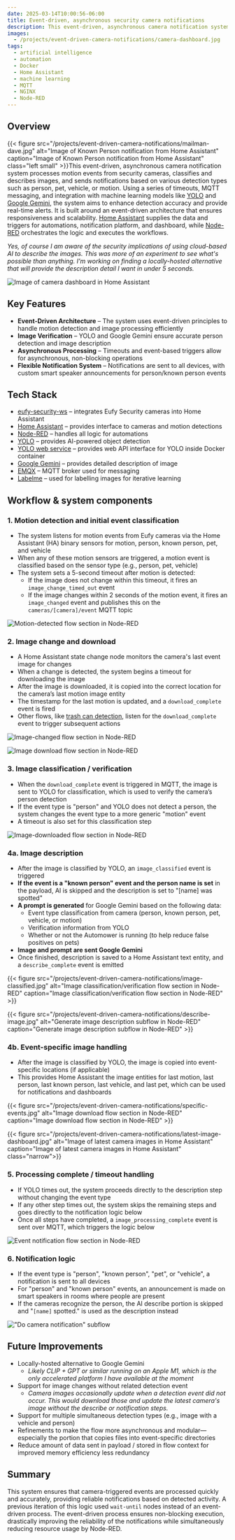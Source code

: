 ```yaml
---
date: 2025-03-14T10:00:56-06:00
title: Event-driven, asynchronous security camera notifications
description: This event-driven, asynchronous camera notification system processes motion events from security cameras, classifies and describes images, and sends notifications based on various detection types such as person, pet, vehicle, or motion.
images:
  - /projects/event-driven-camera-notifications/camera-dashboard.jpg
tags:
  - artificial intelligence
  - automation
  - Docker
  - Home Assistant
  - machine learning
  - MQTT
  - NGINX
  - Node-RED
---
```

## Overview

{{< figure src="/projects/event-driven-camera-notifications/mailman-dave.jpg" alt="Image of Known Person notification from Home Assistant" caption="Image of Known Person notification from Home Assistant" class="left small" >}}This event-driven, asynchronous camera notification system processes motion events from security cameras, classifies and describes images, and sends notifications based on various detection types such as person, pet, vehicle, or motion. Using a series of timeouts, MQTT messaging, and integration with machine learning models like [YOLO](https://www.ultralytics.com/yolo) and [Google Gemini](https://gemini.google.com), the system aims to enhance detection accuracy and provide real-time alerts. It is built around an event-driven architecture that ensures responsiveness and scalability. [Home Assistant](https://www.home-assistant.io) supplies the data and triggers for automations, notification platform, and dashboard, while [Node-RED](https://www.nodered.org) orchestrates the logic and executes the workflows.

*Yes, of course I am aware of the security implications of using cloud-based AI to describe the images. This was more of an experiment to see what's possible than anything. I'm working on finding a locally-hosted alternative that will provide the description detail I want in under 5 seconds.*

![Image of camera dashboard in Home Assistant](camera-dashboard.jpg)

## Key Features

- **Event-Driven Architecture** – The system uses event-driven principles to handle motion detection and image processing efficiently
- **Image Verification** – YOLO and Google Gemini ensure accurate person detection and image description
- **Asynchronous Processing** – Timeouts and event-based triggers allow for asynchronous, non-blocking operations
- **Flexible Notification System** – Notifications are sent to all devices, with custom smart speaker announcements for person/known person events

## Tech Stack

- [eufy-security-ws](https://github.com/bropat/eufy-security-ws) – integrates Eufy Security cameras into Home Assistant
- [Home Assistant](https://www.home-assistant.io) – provides interface to cameras and motion detections
- [Node-RED](https://www.nodered.org) – handles all logic for automations
- [YOLO](https://www.ultralytics.com/yolo) – provides AI-powered object detection
- [YOLO web service](https://github.com/JavierMtz5/YOLOv8-docker.git) – provides web API interface for YOLO inside Docker container
- [Google Gemini](https://gemini.google.com) – provides detailed description of image
- [EMQX](https://www.emqx.com) – MQTT broker used for messaging
- [Labelme](https://labelme.io/) – used for labelling images for iterative learning

## Workflow & system components

### 1. **Motion detection and initial event classification**

- The system listens for motion events from Eufy cameras via the Home Assistant (HA) binary sensors for motion, person, known person, pet, and vehicle
- When any of these motion sensors are triggered, a motion event is classified based on the sensor type (e.g., person, pet, vehicle)
- The system sets a 5-second timeout after motion is detected:
  - If the image does not change within this timeout, it fires an `image_change_timed_out` event
  - If the image changes within 2 seconds of the motion event, it fires an `image_changed` event and publishes this on the `cameras/[camera]/event` MQTT topic

![Motion-detected flow section in Node-RED](motion-detected.jpg)

### 2. **Image change and download**

- A Home Assistant state change node monitors the camera's last event image for changes
- When a change is detected, the system begins a timeout for downloading the image
- After the image is downloaded, it is copied into the correct location for the camera’s last motion image entity
- The timestamp for the last motion is updated, and a `download_complete` event is fired
- Other flows, like [trash can detection](../ai-trash-detection/), listen for the `download_complete` event to trigger subsequent actions

![Image-changed flow section in Node-RED](image-changed.jpg)

![Image download flow section in Node-RED](download-image.jpg)

### 3. **Image classification / verification**

- When the `download_complete` event is triggered in MQTT, the image is sent to YOLO for classification, which is used to verify the camera’s person detection
- If the event type is "person" and YOLO does not detect a person, the system changes the event type to a more generic "motion" event
- A timeout is also set for this classification step

![Image-downloaded flow section in Node-RED](image-downloaded.jpg)

### 4a. **Image description**

- After the image is classified by YOLO, an `image_classified` event is triggered
- **If the event is a "known person" event and the person name is set** in the payload, AI is skipped and the description is set to "\[name\] was spotted"
- **A prompt is generated** for Google Gemini based on the following data:
  - Event type classification from camera (person, known person, pet, vehicle, or motion)
  - Verification information from YOLO
  - Whether or not the Automower is running (to help reduce false positives on pets)
- **Image and prompt are sent Google Gemini**
- Once finished, description is saved to a Home Assistant text entity, and a `describe_complete` event is emitted

{{< figure src="/projects/event-driven-camera-notifications/image-classified.jpg" alt="Image classification/verification flow section in Node-RED" caption="Image classification/verification flow section in Node-RED" >}}

{{< figure src="/projects/event-driven-camera-notifications/describe-image.jpg" alt="Generate image description subflow in Node-RED" caption="Generate image description subflow in Node-RED" >}}

### 4b. **Event-specific image handling**

- After the image is classified by YOLO, the image is copied into event-specific locations (if applicable)
- This provides Home Assistant the image entities for last motion, last person, last known person, last vehicle, and last pet, which can be used for notifications and dashboards

{{< figure src="/projects/event-driven-camera-notifications/specific-events.jpg" alt="Image download flow section in Node-RED" caption="Image download flow section in Node-RED" >}}

{{< figure src="/projects/event-driven-camera-notifications/latest-image-dashboard.jpg" alt="Image of latest camera images in Home Assistant" caption="Image of latest camera images in Home Assistant" class="narrow">}}

### 5. **Processing complete / timeout handling**

- If YOLO times out, the system proceeds directly to the description step without changing the event type
- If any other step times out, the system skips the remaining steps and goes directly to the notification logic below
- Once all steps have completed, a `image_processing_complete` event is sent over MQTT, which triggers the logic below

![Event notification flow section in Node-RED](send-notification.jpg)

### 6. **Notification logic**

- If the event type is "person", "known person", "pet", or "vehicle", a notification is sent to all devices
- For "person" and "known person" events, an announcement is made on smart speakers in rooms where people are present
- If the cameras recognize the person, the AI describe portion is skipped and "`[name]` spotted." is used as the description instead

!["Do camera notification" subflow](do-camera-notification.jpg)

## Future Improvements

- Locally-hosted alternative to Google Gemini
  - *Likely CLIP + GPT or similar running on an Apple M1, which is the only accelerated platform I have available at the moment*
- Support for image changes without related detection event
  - *Camera images occasionally update when a detection event did not occur. This would download those and update the latest camera's image without the describe or notification steps.*
- Support for multiple simultaneous detection types (e.g., image with a vehicle and person)
- Refinements to make the flow more asynchronous and modular—especially the portion that copies files into event-specific directories
- Reduce amount of data sent in payload / stored in flow context for improved memory efficiency less redundancy

## Summary

This system ensures that camera-triggered events are processed quickly and accurately, providing reliable notifications based on detected activity. A previous iteration of this logic used `wait-until` nodes instead of an event-driven process. The event-driven process ensures non-blocking execution, drastically improving the reliability of the notifications while simultaneously reducing resource usage by Node-RED.
